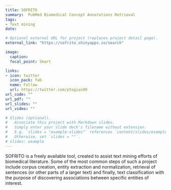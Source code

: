 ```yaml
---
title: SOFRITO
summary:  PubMed Biomedical Concept Annotations Retrieval 
tags:
- Text mining
date:

# Optional external URL for project (replaces project detail page).
external_link: "https://sofrito.shinyapps.io/search"

image:
  caption: 
  focal_point: Smart

links:
- icon: twitter
  icon_pack: fab
  name: Follow
  url: https://twitter.com/ptogias99
url_code: ""
url_pdf: ""
url_slides: ""
url_video: ""

# Slides (optional).
#   Associate this project with Markdown slides.
#   Simply enter your slide deck's filename without extension.
#   E.g. `slides = "example-slides"` references `content/slides/example-slides.md`.
#   Otherwise, set `slides = ""`.
# slides: example
---
```


SOFRITO is a freely available tool, created to assist text mining efforts of biomedical literature. Some of the most common steps of such a project include corpus creation, entity extraction and normalization, retrieval of sentences (or other parts of a larger text) and finally, text classification with the purpose of discovering associations between specific entities of interest.
